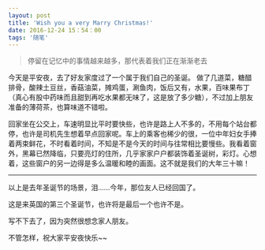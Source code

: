 ```yaml
---
layout: post
title: 'Wish you a very Marry Christmas!'
date: 2016-12-24 15：54：00
tags: '随笔'
---
```


> 停留在记忆中的事情越来越多，那代表着我们正在渐渐老去



今天是平安夜，去了好友家度过了一个属于我们自己的圣诞。
做了几道菜，糖醋排骨，酸辣土豆丝，香菇油菜，摊鸡蛋，涮鱼肉，饭后又有，水果，百味果布丁（真心有股中药味而且甜到再吃水果都无味了，这是放了多少糖），不过加上朋友准备的薄荷茶，也算味道不错啦。

回家坐在公交上，车速明显比平时要快些，也许是路上人不多的，不用每个站台都停，也许是司机先生想着早点回家呢。车上的乘客也稀少的很，一位中年妇女手捧着两束鲜花，不时看着时间，不知是不是今天的时间与往常相比要慢些。我看着窗外，黑幕已然降临，只要亮灯的住所，几乎家家户户都装饰着圣诞树，彩灯。心想着，这些窗户的另一边得是多么温暖和睦的画面。这不就是我们的大年三十嘛！

---

以上是去年圣诞节的场景，泪......今年，那位友人已经回国了。

这是来英国的第三个圣诞节，也许将是最后一个也许不是。

写不下去了，因为突然很想念家人朋友。


不管怎样，祝大家平安夜快乐~~